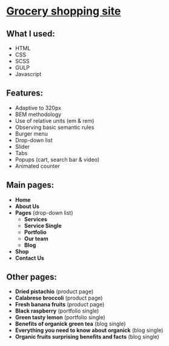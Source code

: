 # [Grocery shopping site](https://dchornoivanenko.github.io/organick/)
## What I used:
- HTML
- CSS
- SCSS
- GULP
- Javascript
## Features:
- Adaptive to 320px
- BEM methodology
- Use of relative units (em & rem)
- Observing basic semantic rules
- Burger menu
- Drop-down list
- Slider
- Tabs
- Popups (cart, search bar & video)
- Animated counter
## Main pages:
- **Home**
- **About Us**
- **Pages** (drop-down list)
	- **Services**
	- **Service Single**
	- **Portfolio**
	- **Our team**
	- **Blog**
- **Shop**
- **Contact Us**
## Other pages:
- **Dried pistachio** (product page)
- **Calabrese broccoli** (product page)
- **Fresh banana fruits** (product page)
- **Black raspberry** (portfolio single)
- **Green tasty lemon** (portfolio single)
- **Benefits of organick green tea** (blog single)
- **Everything you need to know about organick** (blog single)
- **Organic fruits surprising benefits and facts** (blog single)
